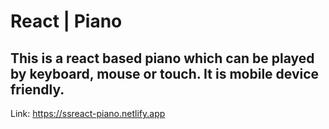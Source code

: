 # React | Piano

## This is a react based piano which can be played by keyboard, mouse or touch. It is mobile device friendly. 
Link: https://ssreact-piano.netlify.app
